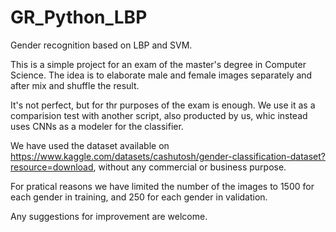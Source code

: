 # GR_Python_LBP
Gender recognition based on LBP and SVM.

This is a simple project for an exam of the master's degree in Computer Science. The idea is to elaborate male and female images separately and after mix and shuffle the result.

It's not perfect, but for thr purposes of the exam is enough. We use it as a comparision test with another script, also producted by us, whic instead uses CNNs as a modeler for the classifier.

We have used the dataset available on https://www.kaggle.com/datasets/cashutosh/gender-classification-dataset?resource=download, without any commercial or business purpose.

For pratical reasons we have limited the number of the images to 1500 for each gender in  training, and 250 for each gender in validation.

Any suggestions for improvement are welcome.
